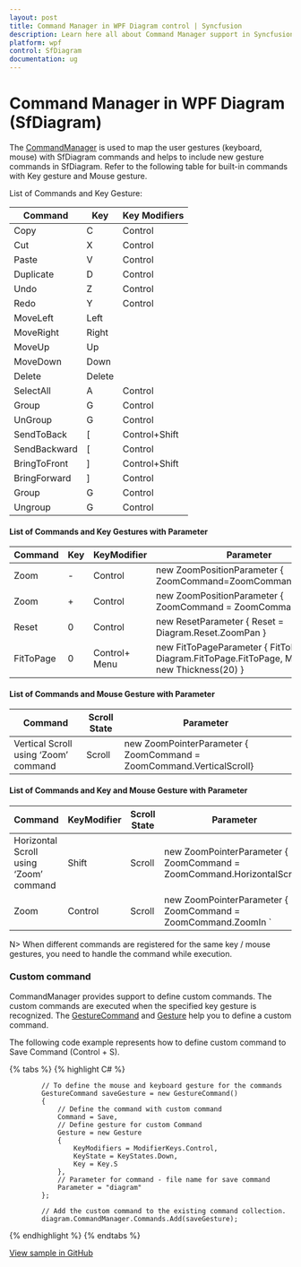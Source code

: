```yaml
---
layout: post
title: Command Manager in WPF Diagram control | Syncfusion
description: Learn here all about Command Manager support in Syncfusion WPF Diagram (SfDiagram) control and more.
platform: wpf
control: SfDiagram
documentation: ug
---
```


# Command Manager in WPF Diagram (SfDiagram)

The [CommandManager](https://help.syncfusion.com/cr/wpf/Syncfusion.UI.Xaml.Diagram.CommandManager.html) is used to map the user gestures (keyboard, mouse) with SfDiagram commands and helps to include new gesture commands in SfDiagram. Refer to the following table for built-in commands with Key gesture and Mouse gesture.

List of Commands and Key Gesture:

| Command | Key | Key Modifiers |
|---|---|---|
| Copy | C | Control |
| Cut | X| Control |
| Paste | V | Control |
| Duplicate | D | Control |
| Undo | Z | Control |
| Redo | Y | Control |
| MoveLeft | Left | |	
| MoveRight | Right | |
| MoveUp | Up |	|
| MoveDown | Down |	|
| Delete | Delete |	|
| SelectAll | A	| Control |
| Group| G|	Control |
| UnGroup | G | Control |
| SendToBack | [ | Control+Shift |
| SendBackward | [ | Control |
| BringToFront | ] | Control+Shift |
| BringForward | ] | Control |
| Group | G | Control |
| Ungroup | G | Control |

#### List of Commands and Key Gestures with Parameter

| Command | Key | KeyModifier | Parameter |
|---|---|---|---|
| Zoom | - | Control | new ZoomPositionParameter { ZoomCommand=ZoomCommand.ZoomOut} |
| Zoom | + | Control | new ZoomPositionParameter { ZoomCommand = ZoomCommand.ZoomIn } |
| Reset | 0 | Control | new ResetParameter { Reset = Diagram.Reset.ZoomPan } |
| FitToPage | 0 | Control+ Menu | new FitToPageParameter { FitToPage = Diagram.FitToPage.FitToPage, Margin = new Thickness(20) } |

#### List of Commands and Mouse Gesture with Parameter

| Command | Scroll State | Parameter |
|---|---|---|
| Vertical Scroll using ‘Zoom’ command | Scroll | new ZoomPointerParameter { ZoomCommand = ZoomCommand.VerticalScroll} |

#### List of Commands and Key and Mouse Gesture with Parameter

| Command | KeyModifier | Scroll State | Parameter |
|---|---|---|---|
| Horizontal Scroll using ‘Zoom’ command | Shift | Scroll | new ZoomPointerParameter { ZoomCommand = ZoomCommand.HorizontalScroll} |
| Zoom | Control | Scroll | new ZoomPointerParameter { ZoomCommand = ZoomCommand.ZoomIn `|` ZoomCommand.ZoomOut} |

N> When different commands are registered for the same key / mouse gestures, you need to handle the command while execution.

### Custom command

CommandManager provides support to define custom commands. The custom commands are executed when the specified key gesture is recognized.
The [GestureCommand](https://help.syncfusion.com/cr/wpf/Syncfusion.UI.Xaml.Diagram.GestureCommand.html) and [Gesture](https://help.syncfusion.com/cr/wpf/Syncfusion.UI.Xaml.Diagram.Gesture.html) help you to define a custom command.

The following code example represents how to define custom command to Save Command (Control + S).


{% tabs %}
{% highlight C# %}

            // To define the mouse and keyboard gesture for the commands
            GestureCommand saveGesture = new GestureCommand()
            {
                // Define the command with custom command
                Command = Save,
                // Define gesture for custom Command
                Gesture = new Gesture
                {
                    KeyModifiers = ModifierKeys.Control,
                    KeyState = KeyStates.Down,
                    Key = Key.S
                },
                // Parameter for command - file name for save command
                Parameter = "diagram"
            };

            // Add the custom command to the existing command collection.
            diagram.CommandManager.Commands.Add(saveGesture);

{% endhighlight %}
{% endtabs %}

[View sample in GitHub](https://github.com/SyncfusionExamples/WPF-Diagram-Examples/tree/master/Samples/Commands/CustomCommand)
